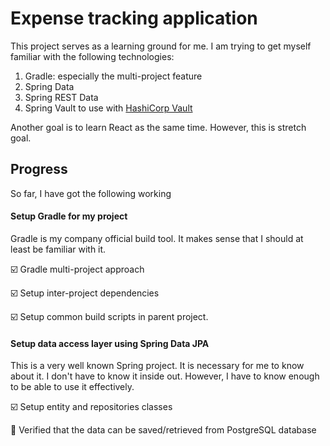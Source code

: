 # Expense tracking application
This project serves as a learning ground for me. I am trying to get myself familiar with the following technologies:

1. Gradle: especially the multi-project feature
2. Spring Data
3. Spring REST Data
4. Spring Vault to use with [HashiCorp Vault](https://www.vaultproject.io/)

Another goal is to learn React as the same time. However, this is  stretch goal. 

## Progress
So far, I have got the following working

#### Setup Gradle for my project
Gradle is my company official build tool. It makes sense that I should at least be familiar with it.

  :ballot_box_with_check: Gradle multi-project approach

  :ballot_box_with_check: Setup inter-project dependencies

  :ballot_box_with_check: Setup common build scripts in parent project.

#### Setup data access layer using Spring Data JPA
This is a very well known Spring project. It is necessary for me to know about it. I don't have to know it inside out. However, I have to know enough to be able to use it effectively.   
 
  :ballot_box_with_check: Setup entity and repositories classes
  
  :black_square_button: Verified that the data can be saved/retrieved from PostgreSQL database 